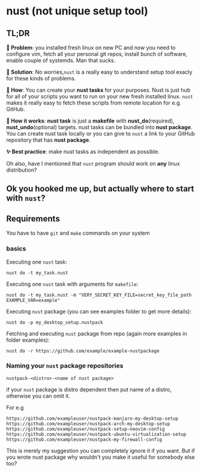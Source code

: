 # nust (not unique setup tool)

## TL;DR

**🚩 Problem**: you installed fresh linux on new PC and now you need to configure vim, fetch all your personal git repos, install bunch of software, enable couple of systemds. Man that sucks. 

**🎯 Solution**: No worries,`nust` is a really easy to understand setup tool exacly for these kinds of problems.

**🧐 How**: You can create your **nust tasks** for your purposes. Nust is just hub for all of your scripts you want to run on your new fresh installed linux. `nust` makes it really easy to fetch these scripts from remote location for e.g. GitHub. 

**🤔 How it works**: **nust task** is just a **makefile** with **nust_do**(required), **nust_undo**(optional) targets. nust tasks can be bundled into **nust package**. You can create nust task locally or you can give to `nust` a link to your GitHub repository that has **nust package**. 

**✨ Best practice**: make nust tasks as independent as possible. 

Oh also, have I mentioned that `nust` program should work on **any** linux distribution? 

## Ok you hooked me up, but actually where to start with `nust`? 

## Requirements

You have to have `git` and `make` commands on your system

### basics

Executing one `nust` task:
```
nust do -t my_task.nust
```

Executing one `nust` task with arguments for `makefile`:
```
nust do -t my_task.nust -m "VERY_SECRET_KEY_FILE=secret_key_file_path EXAMPLE_VAR=example"
```

Executing `nust` package (you can see examples folder to get more details):
```
nust do -p my_desktop_setup.nustpack
```

Fetching and executing `nust` package from repo (again more examples in folder examples):
```
nust do -r https://github.com/example/example-nustpackage
```

### Naming your `nust` package repositories 


```
nustpack-<distro>-<name of nust package>
```

if your `nust` package is distro dependent then put name of a distro, otherwise you can omit it. 

For e.g
```
https://github.com/exampleuser/nustpack-manjaro-my-desktop-setup
https://github.com/exampleuser/nustpack-arch-my-desktop-setup
https://github.com/exampleuser/nustpack-setup-neovim-config
https://github.com/exampleuser/nustpack-ubuntu-virtualization-setup
https://github.com/exampleuser/nustpack-my-firewall-config
```

This is merely my suggestion you can completely ignore it if you want. But if you wrote nust package why wouldn't you make it useful for somebody else too?